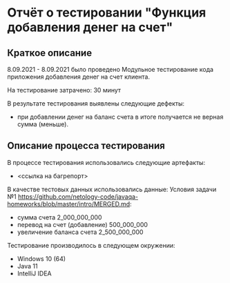 # Отчёт о тестировании "Функция добавления денег на счет"

## Краткое описание

8.09.2021 - 8.09.2021 было проведено Модульное тестирование кода приложения добавления денег на счет клиента.

На тестирование затрачено: 30 минут

В результате тестирования выявлены следующие дефекты:
* при добавлении денег на баланс счета в итоге получается не верная сумма (меньше).


## Описание процесса тестирования

В процессе тестирования использовались следующие артефакты:
* <ссылка на багрепорт>

В качестве тестовых данных использовались данные: Условия задачи №1 https://github.com/netology-code/javaqa-homeworks/blob/master/intro/MERGED.md:
* сумма счета 2_000_000_000
* перевод на счет (добавление) 500_000_000
* увеличение баланса счета 2_500_000_000

Тестирование производилось в следующем окружении:
* Windows 10 (64)
* Java 11
* IntelliJ IDEA